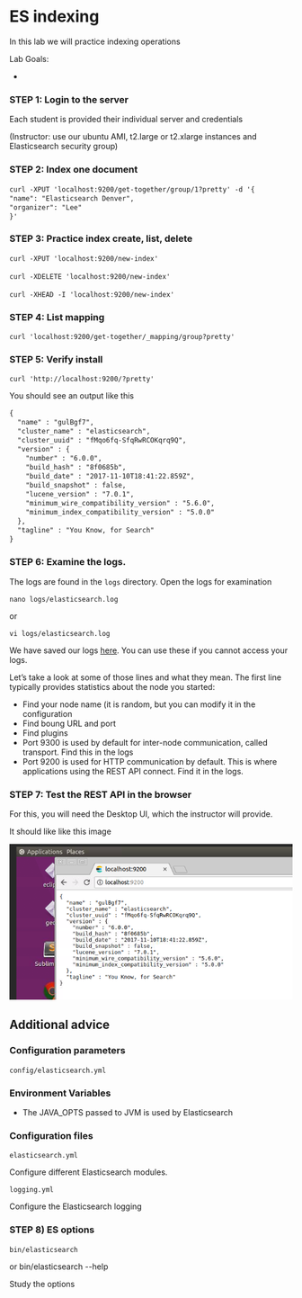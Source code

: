 # ES indexing

In this lab we will practice indexing operations


Lab Goals:

* 

### STEP 1: Login to the server
 
Each student is provided their individual server and credentials

(Instructor: use our ubuntu AMI, t2.large or t2.xlarge instances and Elasticsearch security group)

### STEP 2: Index one document

    curl -XPUT 'localhost:9200/get-together/group/1?pretty' -d '{
    "name": "Elasticsearch Denver",
    "organizer": "Lee"
    }'

### STEP 3: Practice index create, list, delete

    curl -XPUT 'localhost:9200/new-index'
    
    curl -XDELETE 'localhost:9200/new-index'
    
    curl -XHEAD -I 'localhost:9200/new-index'

        
### STEP 4: List mapping

    curl 'localhost:9200/get-together/_mapping/group?pretty'
    
### STEP 5: Verify install

    curl 'http://localhost:9200/?pretty'
    
You should see an output like this

    {
      "name" : "gulBgf7",
      "cluster_name" : "elasticsearch",
      "cluster_uuid" : "fMqo6fq-SfqRwRCOKqrq9Q",
      "version" : {
        "number" : "6.0.0",
        "build_hash" : "8f0685b",
        "build_date" : "2017-11-10T18:41:22.859Z",
        "build_snapshot" : false,
        "lucene_version" : "7.0.1",
        "minimum_wire_compatibility_version" : "5.6.0",
        "minimum_index_compatibility_version" : "5.0.0"
      },
      "tagline" : "You Know, for Search"
    }

### STEP 6: Examine the logs.

The logs are found in the `logs` directory. Open the logs for examination

    nano logs/elasticsearch.log
    
or

    vi logs/elasticsearch.log
            
We have saved our logs [here](elasticsearch.log). You can use these if you cannot access
your logs.
 
Let’s take a look at some of those lines and what they mean.
The first line typically provides statistics about the node you started:

* Find your node name (it is random, but you can modify it in the configuration
* Find boung URL and port
* Find plugins
* Port 9300 is used by default for inter-node communication, called transport. Find this in the logs
* Port 9200 is used for HTTP communication by default. This is where applications
  using the REST API connect. Find it in the logs.

### STEP 7: Test the REST API in the browser

For this, you will need the Desktop UI, which the instructor will provide.

It should like like this image

![alt text](http-test.png)  

## Additional advice

### Configuration parameters

    config/elasticsearch.yml

### Environment Variables

* The JAVA_OPTS passed to JVM is used by Elasticsearch

### Configuration files

    elasticsearch.yml

Configure different Elasticsearch modules.

    logging.yml
    
Configure the Elasticsearch logging
    
### STEP 8) ES options

    bin/elasticsearch 
or
    bin/elasticsearch --help
    
Study the options




